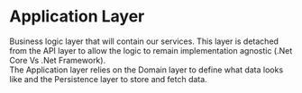 # Application Layer
Business logic layer that will contain our services.  This layer is detached from the API
layer to allow the logic to remain implementation agnostic (.Net Core Vs .Net Framework).  
The Application layer relies on the Domain layer to define what data looks like and the
Persistence layer to store and fetch data.